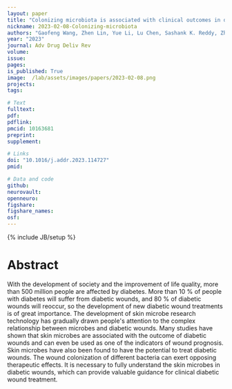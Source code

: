 ```yaml
---
layout: paper
title: "Colonizing microbiota is associated with clinical outcomes in diabetic wound healing"
nickname: 2023-02-08-Colonizing-microbiota
authors: "Gaofeng Wang, Zhen Lin, Yue Li, Lu Chen, Sashank K. Reddy, Zhiqi Hu, L.A. Garza"
year: "2023"
journal: Adv Drug Deliv Rev
volume:
issue:
pages:
is_published: True
image:  /lab/assets/images/papers/2023-02-08.png
projects: 
tags: 

# Text
fulltext:
pdf:
pdflink:
pmcid: 10163681
preprint:
supplement:

# Links
doi: "10.1016/j.addr.2023.114727"
pmid:

# Data and code
github: 
neurovault:
openneuro: 
figshare:
figshare_names:
osf:
---
```

{% include JB/setup %}

# Abstract

With the development of society and the improvement of life quality, more than 500 million people are affected by diabetes. More than 10 % of people with diabetes will suffer from diabetic wounds, and 80 % of diabetic wounds will reoccur, so the development of new diabetic wound treatments is of great importance. The development of skin microbe research technology has gradually drawn people's attention to the complex relationship between microbes and diabetic wounds. Many studies have shown that skin microbes are associated with the outcome of diabetic wounds and can even be used as one of the indicators of wound prognosis. Skin microbes have also been found to have the potential to treat diabetic wounds. The wound colonization of different bacteria can exert opposing therapeutic effects. It is necessary to fully understand the skin microbes in diabetic wounds, which can provide valuable guidance for clinical diabetic wound treatment.

